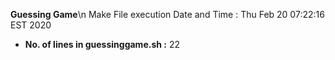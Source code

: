**Guessing Game**\n
Make File execution Date and Time : Thu Feb 20 07:22:16 EST 2020  
* **No. of lines in guessinggame.sh :** 22  

